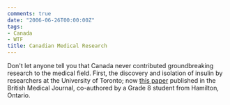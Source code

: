 ```yaml
---
comments: true
date: "2006-06-26T00:00:00Z"
tags:
- Canada
- WTF
title: Canadian Medical Research
---
```


Don't let anyone tell you that Canada never contributed groundbreaking research
to the medical field. First, the discovery and isolation of insulin by
researchers at the University of Toronto; now [this paper][1] published in the
British Medical Journal, co-authored by a Grade 8 student from Hamilton,
Ontario.

[1]: http://bmj.bmjjournals.com/cgi/content/full/325/7378/1445 "Ice cream evoked headaches: randomised trial of accelerated versus cautious ice cream eating regimen"
